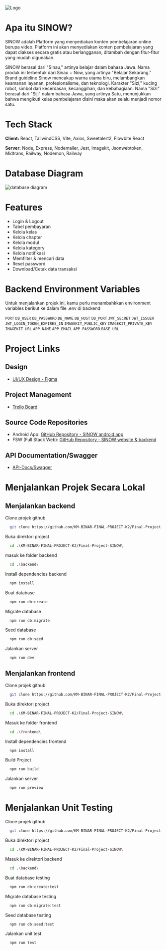 ![Logo](https://ik.imagekit.io/96gmelvyq/sinow_logo_fsw.svg?updatedAt=1704019334801)

# Apa itu SINOW?

SINOW adalah Platform yang menyediakan konten
pembelajaran online berupa video. Platform ini akan
menyediakan konten pembelajaran yang dapat diakses
secara gratis atau berlangganan, ditambah dengan fitur-fitur yang mudah digunakan.

SINOW berasal dari "Sinau," artinya belajar dalam bahasa Jawa. Nama produk ini terbentuk dari Sinau + Now, yang artinya "Belajar Sekarang." Brand guideline Sinow mencakup warna utama biru, melambangkan keamanan layanan, profesionalisme, dan teknologi. Karakter "Sizi," kucing robot, simbol dari kecerdasan, kecanggihan, dan kebahagiaan. Nama "Sizi" berasal dari "Siji" dalam bahasa Jawa, yang artinya Satu, menunjukkan bahwa mengikuti kelas pembelajaran disini maka akan selalu menjadi nomor satu.

# Tech Stack

**Client:** React, TailwindCSS, Vite, Axios, Sweetalert2, Flowbite React

**Server:** Node, Express, Nodemailer, Jest, Imagekit, Jsonwebtoken, Midtrans, Railway, Nodemon, Railway

# Database Diagram

![database diagram](https://ik.imagekit.io/96gmelvyq/SINOW%20-%20db%20diagram.svg?updatedAt=1704093336724)

# Features

- Login & Logout
- Tabel pembayaran
- Kelola kelas
- Kelola chapter
- Kelola modul
- Kelola kategory
- Kelola notifikasi
- Memfilter & mencari data
- Reset password
- Download/Cetak data transaksi

# Backend Environment Variables
Untuk menjalankan projek ini, kamu perlu menambahkkan environment variables berikut ke dalam file .env di backend

`PORT`
`DB_USER`
`DB_PASSWORD`
`DB_NAME`
`DB_HOST`
`DB_PORT`
`JWT_SECRET`
`JWT_ISSUER`
`JWT_LOGIN_TOKEN_EXPIRES_IN`
`IMAGEKIT_PUBLIC_KEY`
`IMAGEKIT_PRIVATE_KEY`
`IMAGEKIT_URL`
`APP_NAME`
`APP_EMAIL`
`APP_PASSWORD`
`BASE_URL`

# Project Links

## Design

- [UI/UX Design - Figma](https://www.figma.com/file/30q0s9eenpfof4eoLlxLJI/SINOW?type=design&node-id=0%3A1&mode=design&t=ywr7k0gJFZfqPhc6-1)

## Project Management

- [Trello Board](https://trello.com/b/dm7s6SKM/final-project-c7)

## Source Code Repositories

- Android App: [GitHub Repository - SINOW android app](https://github.com/Budiart18/SiNow)
- FSW (Full Stack Web): [GitHub Repository - SINOW website & backend](https://github.com/KM-BINAR-FINAL-PROJECT-K2)

## API Documentation/Swagger

- [API-Docs/Swagger](https://sinow-production.up.railway.app/api-docs)

# Menjalankan Projek Secara Lokal

## Menjalankan backend

Clone projek github

```bash
  git clone https://github.com/KM-BINAR-FINAL-PROJECT-K2/Final-Project-SINOW.git
```

Buka direktori project

```bash
  cd .\KM-BINAR-FINAL-PROJECT-K2/Final-Project-SINOW\
```

masuk ke folder backend

```bash
  cd .\backend\
```

Install dependencies backend

```bash
  npm install
```

Buat database

```bash
  npm run db:create
```

Migrate database

```bash
  npm run db:migrate
```

Seed database

```bash
  npm run db:seed
```

Jalankan server

```bash
  npm run dev
```

## Menjalankan frontend

Clone projek github

```bash
  git clone https://github.com/KM-BINAR-FINAL-PROJECT-K2/Final-Project-SINOW.git
```

Buka direktori project

```bash
  cd .\KM-BINAR-FINAL-PROJECT-K2/Final-Project-SINOW\
```

Masuk ke folder frontend

```bash
  cd .\frontend\
```

Install dependencies frontend

```bash
  npm install
```

Build Project

```bash
  npm run build
```

Jalankan server

```bash
  npm run preview
```

# Menjalankan Unit Testing

Clone projek github

```bash
  git clone https://github.com/KM-BINAR-FINAL-PROJECT-K2/Final-Project-SINOW.git
```

Buka direktori project

```bash
  cd .\KM-BINAR-FINAL-PROJECT-K2/Final-Project-SINOW\
```

Masuk ke direktori backend

```bash
  cd .\backend\
```

Buat database testing

```bash
  npm run db:create:test
```

Migrate database testing

```bash
  npm run db:migrate:test
```

Seed database testing

```bash
  npm run db:seed:test
```

Jalankan unit test

```bash
  npm run test
```
